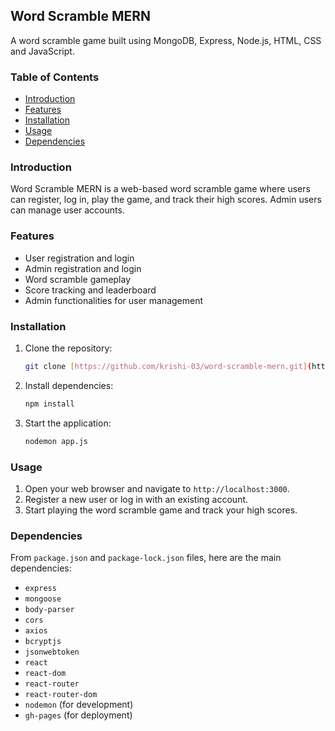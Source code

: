 ## Word Scramble MERN

A word scramble game built using MongoDB, Express, Node.js, HTML, CSS and JavaScript.

### Table of Contents

- [Introduction](#introduction)
- [Features](#features)
- [Installation](#installation)
- [Usage](#usage)
- [Dependencies](#dependencies)

### Introduction

Word Scramble MERN is a web-based word scramble game where users can register, log in, play the game, and track their high scores. Admin users can manage user accounts.

### Features

- User registration and login
- Admin registration and login
- Word scramble gameplay
- Score tracking and leaderboard
- Admin functionalities for user management

### Installation

1. Clone the repository:
   ```bash
   git clone [https://github.com/krishi-03/word-scramble-mern.git](https://github.com/Krishi-03/Krishi-mern-game.git)
   ```

2. Install dependencies:
   ```bash
   npm install
   ```

3. Start the application:
   ```bash
   nodemon app.js
   ```

### Usage

1. Open your web browser and navigate to `http://localhost:3000`.
2. Register a new user or log in with an existing account.
3. Start playing the word scramble game and track your high scores.

### Dependencies

From `package.json` and `package-lock.json` files, here are the main dependencies:

- `express`
- `mongoose`
- `body-parser`
- `cors`
- `axios`
- `bcryptjs`
- `jsonwebtoken`
- `react`
- `react-dom`
- `react-router`
- `react-router-dom`
- `nodemon` (for development)
- `gh-pages` (for deployment)
